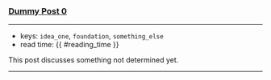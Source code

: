 ### [Dummy Post 0](./placeholder.md)
---
- keys: `idea_one`, `foundation`, `something_else`
- read time: {{ #reading_time }}

This post discusses something not determined yet.

---